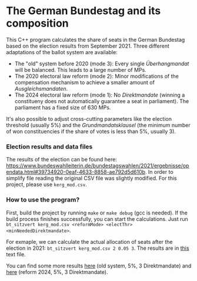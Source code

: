 # The German Bundestag and its composition

This C++ program calculates the share of seats in the German Bundestag based on the election results from September 2021. Three different adaptations of the ballot system are available:
* The "old" system before 2020 (mode 3): Every single _Überhangmandat_ will be balanced. This leads to a large number of MPs.
* The 2020 electoral law reform (mode 2): Minor modifications of the compensation mechanism to achieve a smaller amount of _Ausgleichsmandaten_.
* The 2024 electoral law reform (mode 1): No _Direktmandate_ (winning a constitueny does not automatically guarantee a seat in parliament). The parliament has a fixed size of 630 MPs.

It's also possible to adjust cross-cutting parameters like the election threshold (usually 5%) and the _Grundmandatsklausel_ (the minimum number of won constituencies if the share of votes is less than 5%, usually 3).

### Election results and data files
The results of the election can be found here: https://www.bundeswahlleiterin.de/bundestagswahlen/2021/ergebnisse/opendata.html#39734920-0eaf-4633-8858-ae792d5d610b. In order to simplify file reading the original CSV file was slightly modified. For this project, please use `kerg_mod.csv`.

### How to use the program?
First, build the project by running `make` or `make debug` (gcc is needed). If the build process finishes successfully, you can start the calculations. Just run `bt_sitzvert kerg_mod.csv <reformMode> <electThr> <minNeededDirektmandate>`.

For exmaple, we can calculate the actual allocation of seats after the election in 2021: `bt_sitzvert kerg_mod.csv 2 0.05 3`. The results are in [this](results_reform2020.txt) text file.

You can find some more results [here](results_before2020.txt) (old system, 5%, 3 Direktmandate) and [here](results_reform2024.txt) (reform 2024, 5%, 3 Direktmandate).